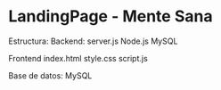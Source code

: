 # LandingPage - Mente Sana 

Estructura:
 Backend:
 server.js 
 Node.js 
 MySQL

Frontend
 index.html 
 style.css
 script.js


Base de datos: 
MySQL